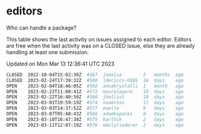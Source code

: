 # editors

Who can handle a package?

This table shows the last activity on issues assigned to each editor.
Editors are free when the last activity was on a CLOSED issue, else they
are already handling at least one submission.

Updated on Mon Mar 13 12:36:41 UTC 2023

```bash
CLOSED  2022-10-04T15:02:36Z  #367  jooolia        5   months  ago
CLOSED  2023-02-24T17:39:32Z  #560  ldecicco-USGS  16  days    ago
OPEN    2023-02-04T18:46:05Z  #502  annakrystalli  1   month   ago
OPEN    2023-02-22T11:00:41Z  #572  maurolepore    19  days    ago
OPEN    2023-02-22T16:40:50Z  #568  jhollist       18  days    ago
OPEN    2023-03-01T19:59:19Z  #574  noamross       11  days    ago
OPEN    2023-03-03T14:37:52Z  #577  maelle         9   days    ago
OPEN    2023-03-07T05:48:43Z  #566  adamhsparks    6   days    ago
OPEN    2023-03-10T16:47:38Z  #575  karthik        2   days    ago
OPEN    2023-03-11T12:07:19Z  #576  emilyriederer  2   days    ago
```
